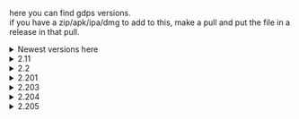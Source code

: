 here you can find gdps versions.<br>
if you have a zip/apk/ipa/dmg to add to this, make a pull and put the file in a release in that pull.<br>
<details>
<summary>Newest versions here</summary>
<a href="https://github.com/Kingminer7/gdps-versions/releases/download/2.204/2.204.Windows.zip">2.204 Windows</a><br>
<a href="https://github.com/Kingminer7/gdps-versions/releases/download/2.205/2.205.Android.apk">2.205 Android</a><br>
  <a href="https://github.com/Kingminer7/gdps-versions/releases/download/2.11/2.11.iOS.apk">2.11 iOS</a><br>
</details>
<details>
<summary>2.11</summary>
<a href="https://github.com/Kingminer7/gdps-versions/releases/download/2.11/2.11.Windows.zip">2.11 Windows</a><br>
<a href="https://github.com/Kingminer7/gdps-versions/releases/download/2.11/2.11.Android.apk">2.11 Android</a><br>
<a href="https://github.com/Kingminer7/gdps-versions/releases/download/2.11/2.11.iOS.ipa">2.11 iOS</a>
</details>
<details>
<summary>2.2</summary>
<a href="https://github.com/Kingminer7/gdps-versions/releases/download/2.2/2.2.Windows.zip">2.2 Windows</a><br>
<a href="https://github.com/Kingminer7/gdps-versions/releases/download/2.2/2.2.Android.apk">2.2 Android</a>
</details>
<details>
<summary>2.201</summary>
<a href="https://github.com/Kingminer7/gdps-versions/releases/download/2.201/2.201.Windows.zip">2.201 Windows</a><br>
</details>
<details>
<summary>2.203</summary>
<a href="https://github.com/Kingminer7/gdps-versions/releases/download/2.203/2.203.Windows.zip">2.203 Windows</a><br>
</details>
<details>
<summary>2.204</summary>
<a href="https://github.com/Kingminer7/gdps-versions/releases/download/2.204/2.204.Windows.zip">2.204 Windows</a><br>
</details>
<details>
<summary>2.205</summary>
<a href="https://github.com/Kingminer7/gdps-versions/releases/download/2.205/2.205.Android.apk">2.205 Android</a><br>
</details>
